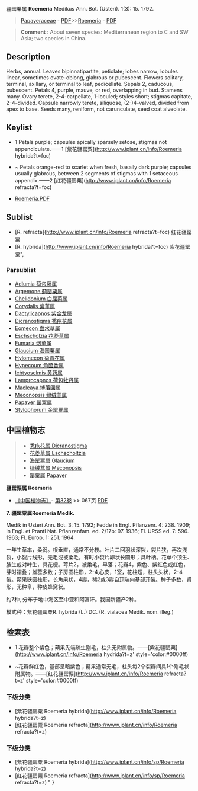疆罂粟属 **Roemeria** Medikus Ann. Bot. (Usteri). 1(3): 15. 1792.

> [Papaveraceae](http://www.iplant.cn/info/Papaveraceae?t=foc) - [PDF](http://www.iplant.cn/foc/pdf/Papaveraceae.pdf)>>[Roemeria](http://www.iplant.cn/info/Roemeria?t=foc) - [PDF](http://www.iplant.cn/foc/pdf/Roemeria.pdf)


> **Comment** : 
> About seven species: Mediterranean region to C and SW Asia; two species in China.

## Description

Herbs, annual. Leaves bipinnatipartite, petiolate; lobes narrow; lobules linear, sometimes ovate-oblong, glabrous or pubescent. Flowers solitary, terminal, axillary, or terminal to leaf, pedicellate. Sepals 2, caducous, pubescent. Petals 4, purple, mauve, or red, overlapping in bud. Stamens many. Ovary terete, 2-4-carpellate, 1-loculed; styles short; stigmas capitate, 2-4-divided. Capsule narrowly terete, siliquose, (2-)4-valved, divided from apex to base. Seeds many, reniform, not carunculate, seed coat alveolate.




## Keylist

* 1 Petals purple; capsules apically sparsely setose, stigmas not appendiculate.——1 [紫花疆罂粟](http://www.iplant.cn/info/Roemeria hybrida?t=foc)
* ~ Petals orange-red to scarlet when fresh, basally dark purple; capsules usually glabrous, between 2 segments of stigmas with 1 setaceous appendix.——2 [红花疆罂粟](http://www.iplant.cn/info/Roemeria refracta?t=foc)


* [Roemeria.PDF](http://www.iplant.cn/foc/pdf/Roemeria.pdf)
## Sublist
* [R.  refracta](http://www.iplant.cn/info/Roemeria refracta?t=foc)
 红花疆罂粟
* [R.  hybrida](http://www.iplant.cn/info/Roemeria hybrida?t=foc) 紫花疆罂粟",

### Parsublist

* [Adlumia  荷包藤属](Adlumia-荷包藤属.md)
* [Argemone  蓟罂粟属](http://www.iplant.cn/info/Argemone?t=foc)
* [Chelidonium  白屈菜属](http://www.iplant.cn/info/Chelidonium?t=foc)
* [Corydalis  紫堇属](http://www.iplant.cn/info/Corydalis?t=foc)
* [Dactylicapnos  紫金龙属](http://www.iplant.cn/info/Dactylicapnos?t=foc)
* [Dicranostigma  秃疮花属](http://www.iplant.cn/info/Dicranostigma?t=foc)
* [Eomecon  血水草属](http://www.iplant.cn/info/Eomecon?t=foc)
* [Eschscholzia  花菱草属](http://www.iplant.cn/info/Eschscholzia?t=foc)
* [Fumaria  烟堇属](http://www.iplant.cn/info/Fumaria?t=foc)
* [Glaucium  海罂粟属](http://www.iplant.cn/info/Glaucium?t=foc)
* [Hylomecon  荷青花属](http://www.iplant.cn/info/Hylomecon?t=foc)
* [Hypecoum  角茴香属](http://www.iplant.cn/info/Hypecoum?t=foc)
* [Ichtyoselmis  黄药属](http://www.iplant.cn/info/Ichtyoselmis?t=foc)
* [Lamprocapnos  荷包牡丹属](http://www.iplant.cn/info/Lamprocapnos?t=foc)
* [Macleaya  博落回属](http://www.iplant.cn/info/Macleaya?t=foc)
* [Meconopsis  绿绒蒿属](http://www.iplant.cn/info/Meconopsis?t=foc)
* [Papaver  罂粟属](http://www.iplant.cn/info/Papaver?t=foc)
* [Stylophorum  金罂粟属](http://www.iplant.cn/info/Stylophorum?t=foc)


## 中国植物志

> * [秃疮花属  Dicranostigma](http://www.iplant.cn/info/Dicranostigma?t=z)
> * [花菱草属  Eschscholtzia](http://www.iplant.cn/info/Eschscholtzia?t=z)
> * [海罂粟属  Glaucium](http://www.iplant.cn/info/Glaucium?t=z)
> * [绿绒蒿属  Meconopsis](http://www.iplant.cn/info/Meconopsis?t=z)
> * [罂粟属  Papaver](http://www.iplant.cn/info/Papaver?t=z)


**疆罂粟属 Roemeria**

* [《中国植物志》](http://www.iplant.cn/frps)- [第32卷](http://www.iplant.cn/frps/vol/32) >> 067页 [PDF](http://www.iplant.cn/frps/pdf/32/067y.pdf)


**7. 疆罂粟属Roemeria Medik.**

Medik in Usteri Ann. Bot. 3: 15. 1792; Fedde in Engl. Pflanzenr. 4: 238. 1909; in Engl. et Prantl Nat. Pflanzenfam. ed. 2/17b: 97. 1936; Fl. URSS ed. 7: 596. 1963; Fl. Europ. 1: 251. 1964.

一年生草本，柔弱。根垂直，通常不分枝。叶片二回羽状深裂，裂片狭，再次浅裂，小裂片线形，无毛或被柔毛，有时小裂片卵状长圆形；具叶柄。花单个顶生、腋生或对叶生，具花梗。萼片2，被柔毛，早落；花瓣4，紫色、紫红色或红色，芽时褶叠；雄蕊多数；子房圆柱形，2-4,心皮，1室，花柱短，柱头头状，2-4裂。蒴果狭圆柱形，长角果状，4瓣，稀2或3瓣自顶端向基部开裂。种子多数，肾形，无种阜，种皮蜂窝状。

约7种, 分布于地中海区至中亚和阿富汗。我国新疆产2种。

模式种：紫花疆罂粟R. hybrida (L.) DC. (R. vialacea Medik. nom. illeg.)

## 检索表

* 1 花瓣整个紫色；蒴果先端疏生刚毛，柱头无附属物。——[紫花疆罂粟](http://www.iplant.cn/info/Roemeria hydrida?t=z'  style='color:#0000ff)

* ~花瓣鲜红色，基部呈暗紫色；蒴果通常无毛，柱头每2个裂瓣间具1个刚毛状附属物。——[红花疆罂粟](http://www.iplant.cn/info/Roemeria refracta?t=z'  style='color:#0000ff)

### 下级分类
* [紫花疆罂粟  Roemeria hybrida](http://www.iplant.cn/info/Roemeria hybrida?t=z)
* [红花疆罂粟  Roemeria refracta](http://www.iplant.cn/info/Roemeria refracta?t=z)

### 下级分类
* [紫花疆罂粟  Roemeria hybrida](http://www.iplant.cn/info/sp/Roemeria hybrida?t=z)
* [红花疆罂粟  Roemeria refracta](http://www.iplant.cn/info/sp/Roemeria refracta?t=z)
"
}